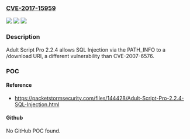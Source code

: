### [CVE-2017-15959](https://cve.mitre.org/cgi-bin/cvename.cgi?name=CVE-2017-15959)
![](https://img.shields.io/static/v1?label=Product&message=n%2Fa&color=blue)
![](https://img.shields.io/static/v1?label=Version&message=n%2Fa&color=blue)
![](https://img.shields.io/static/v1?label=Vulnerability&message=n%2Fa&color=brighgreen)

### Description

Adult Script Pro 2.2.4 allows SQL Injection via the PATH_INFO to a /download URI, a different vulnerability than CVE-2007-6576.

### POC

#### Reference
- https://packetstormsecurity.com/files/144428/Adult-Script-Pro-2.2.4-SQL-Injection.html

#### Github
No GitHub POC found.

